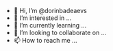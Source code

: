 - 👋 Hi, I’m @dorinbadeaevs
- 👀 I’m interested in ...
- 🌱 I’m currently learning ...
- 💞️ I’m looking to collaborate on ...
- 📫 How to reach me ...

<!---
dorinbadeaevs/dorinbadeaevs is a ✨ special ✨ repository because its `README.md` (this file) appears on your GitHub profile.
You can click the Preview link to take a look at your changes.
--->

